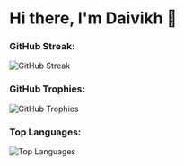 # Hi there, I'm Daivikh 👋

### GitHub Streak:
![GitHub Streak](https://github-readme-streak-stats.herokuapp.com/?user=daivikhrajesh&theme=radical)

### GitHub Trophies:
![GitHub Trophies](https://github-profile-trophy.vercel.app/?username=daivikhrajesh&theme=radical)

### Top Languages:
![Top Languages](https://github-readme-stats.vercel.app/api/top-langs/?username=daivikhrajesh&layout=compact&theme=radical)

